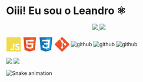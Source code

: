   <h1 align="lefth">
    Oiii! Eu sou o Leandro ⚛️
  </h1>
  
</div>

<div align="center">
  <a href="https://github.com/Leandro-Muller">
    <img height="200em" src="https://github-readme-stats.vercel.app/api?username=Leandro-Muller&count_private=true&include_all_commits=true&show_icons=true&theme=dracula&hide_border=false&show_owner=true"/>
    <img height="200em" src="https://github-readme-stats.vercel.app/api/top-langs/?username=Leandro-Muller&theme=dracula&hide_border=false&&layout=compact"/>
  </a>
</div>

<div align="lefthr" valign="top"><br>
  
 
  <img align="center" alt="Js" height="40" width="40" src="https://raw.githubusercontent.com/devicons/devicon/master/icons/javascript/javascript-plain.svg">
  <img align="center" alt="HTML" height="40" width="40" src="https://raw.githubusercontent.com/devicons/devicon/master/icons/html5/html5-original.svg">
  <img align="center" alt="CSS" height="40" width="40" src="https://raw.githubusercontent.com/devicons/devicon/master/icons/css3/css3-original.svg">
  <img align="center" alt="git" height="40" width="40" src="https://raw.githubusercontent.com/devicons/devicon/master/icons/git/git-original.svg">
  <img align="center" alt="github" height="40" width="40" src="https://cdn.jsdelivr.net/gh/devicons/devicon@latest/icons/github/github-original.svg">
  <img align="center" alt="github" height="40" width="40" src="https://cdn.jsdelivr.net/gh/devicons/devicon@latest/icons/unity/unity-original.svg">
  <img align="center" alt="github" height="40" width="40" src="https://cdn.jsdelivr.net/gh/devicons/devicon@latest/icons/csharp/csharp-original.svg">
  
</div><br>

<div align="lefth">
  <a href="https://www.instagram.com/leandro_muller20/" target="_blank"><img src="https://img.shields.io/badge/-Instagram-%23E4405F?style=for-the-badge&logo=instagram&logoColor=white" target="_blank"></a>
  <a href="https://www.linkedin.com/in/leandro-jose-muller-dos-santos/" target="_blank"><img src="https://img.shields.io/badge/-LinkedIn-%230077B5?style=for-the-badge&logo=linkedin&logoColor=white" target="_blank"></a> 

</div>

<div align="lefth">

  ![Snake animation](https://github.com/danielbped/danielbped/blob/output/github-contribution-grid-snake.svg)
  
</div>
